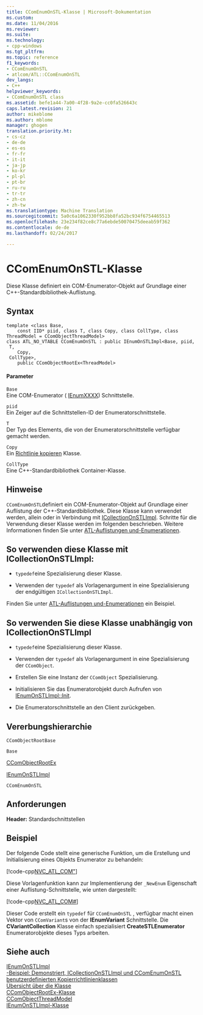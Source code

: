 ```yaml
---
title: CComEnumOnSTL-Klasse | Microsoft-Dokumentation
ms.custom: 
ms.date: 11/04/2016
ms.reviewer: 
ms.suite: 
ms.technology:
- cpp-windows
ms.tgt_pltfrm: 
ms.topic: reference
f1_keywords:
- CComEnumOnSTL
- atlcom/ATL::CComEnumOnSTL
dev_langs:
- C++
helpviewer_keywords:
- CComEnumOnSTL class
ms.assetid: befe1a44-7a00-4f28-9a2e-cc0fa526643c
caps.latest.revision: 21
author: mikeblome
ms.author: mblome
manager: ghogen
translation.priority.ht:
- cs-cz
- de-de
- es-es
- fr-fr
- it-it
- ja-jp
- ko-kr
- pl-pl
- pt-br
- ru-ru
- tr-tr
- zh-cn
- zh-tw
ms.translationtype: Machine Translation
ms.sourcegitcommit: 5a0c6a1062330f952bb8fa52bc934f6754465513
ms.openlocfilehash: 23e234f82ce8c77a6ebde50070475deeab59f362
ms.contentlocale: de-de
ms.lasthandoff: 02/24/2017

---
```

# <a name="ccomenumonstl-class"></a>CComEnumOnSTL-Klasse
Diese Klasse definiert ein COM-Enumerator-Objekt auf Grundlage einer C++-Standardbibliothek-Auflistung.  
  
## <a name="syntax"></a>Syntax  
  
```
template <class Base,
    const IID* piid, class T, class Copy, class CollType, class ThreadModel = CComObjectThreadModel>  
class ATL_NO_VTABLE CComEnumOnSTL : public IEnumOnSTLImpl<Base, piid,
 T,
    Copy,
 CollType>,
    public CComObjectRootEx<ThreadModel>
```  
  
#### <a name="parameters"></a>Parameter  
 `Base`  
 Eine COM-Enumerator ( [IEnumXXXX](https://msdn.microsoft.com/library/ms680089.aspx)) Schnittstelle.  
  
 `piid`  
 Ein Zeiger auf die Schnittstellen-ID der Enumeratorschnittstelle.  
  
 `T`  
 Der Typ des Elements, die von der Enumeratorschnittstelle verfügbar gemacht werden.  
  
 `Copy`  
 Ein [Richtlinie kopieren](../../atl/atl-copy-policy-classes.md) Klasse.  
  
 `CollType`  
 Eine C++-Standardbibliothek Container-Klasse.  
  
## <a name="remarks"></a>Hinweise  
 `CComEnumOnSTL`definiert ein COM-Enumerator-Objekt auf Grundlage einer Auflistung der C++-Standardbibliothek. Diese Klasse kann verwendet werden, allein oder in Verbindung mit [ICollectionOnSTLImpl](../../atl/reference/icollectiononstlimpl-class.md). Schritte für die Verwendung dieser Klasse werden im folgenden beschrieben. Weitere Informationen finden Sie unter [ATL-Auflistungen und-Enumerationen](../../atl/atl-collections-and-enumerators.md).  
  
## <a name="to-use-this-class-with-icollectiononstlimpl"></a>So verwenden diese Klasse mit ICollectionOnSTLImpl:  
  
- `typedef`eine Spezialisierung dieser Klasse.  
  
-   Verwenden der `typedef` als Vorlagenargument in eine Spezialisierung der endgültigen `ICollectionOnSTLImpl`.  
  
 Finden Sie unter [ATL-Auflistungen und-Enumerationen](../../atl/atl-collections-and-enumerators.md) ein Beispiel.  
  
## <a name="to-use-this-class-independently-of-icollectiononstlimpl"></a>So verwenden Sie diese Klasse unabhängig von ICollectionOnSTLImpl  
  
- `typedef`eine Spezialisierung dieser Klasse.  
  
-   Verwenden der `typedef` als Vorlagenargument in eine Spezialisierung der `CComObject`.  
  
-   Erstellen Sie eine Instanz der `CComObject` Spezialisierung.  
  
-   Initialisieren Sie das Enumeratorobjekt durch Aufrufen von [IEnumOnSTLImpl::Init](../../atl/reference/ienumonstlimpl-class.md#init).  
  
-   Die Enumeratorschnittstelle an den Client zurückgeben.  
  
## <a name="inheritance-hierarchy"></a>Vererbungshierarchie  
 `CComObjectRootBase`  
  
 `Base`  
  
 [CComObjectRootEx](../../atl/reference/ccomobjectrootex-class.md)  
  
 [IEnumOnSTLImpl](../../atl/reference/ienumonstlimpl-class.md)  
  
 `CComEnumOnSTL`  
  
## <a name="requirements"></a>Anforderungen  
 **Header:** Standardschnittstellen  
  
## <a name="example"></a>Beispiel  
 Der folgende Code stellt eine generische Funktion, um die Erstellung und Initialisierung eines Objekts Enumerator zu behandeln:  
  
 [!code-cpp[NVC_ATL_COM&#34;](../../atl/codesnippet/cpp/ccomenumonstl-class_1.h)]  
  
 Diese Vorlagenfunktion kann zur Implementierung der `_NewEnum` Eigenschaft einer Auflistung-Schnittstelle, wie unten dargestellt:  
  
 [!code-cpp[NVC_ATL_COM&#35;](../../atl/codesnippet/cpp/ccomenumonstl-class_2.h)]  
  
 Dieser Code erstellt ein `typedef` für `CComEnumOnSTL` , verfügbar macht einen Vektor von `CComVariant`s von der **IEnumVariant** Schnittstelle. Die **CVariantCollection** Klasse einfach spezialisiert **CreateSTLEnumerator** Enumeratorobjekte dieses Typs arbeiten.  
  
## <a name="see-also"></a>Siehe auch  
 [IEnumOnSTLImpl](../../atl/reference/ienumonstlimpl-class.md)   
 [-Beispiel: Demonstriert, ICollectionOnSTLImpl und CComEnumOnSTL benutzerdefinierten Kopierrichtlinienklassen](../../visual-cpp-samples.md)   
 [Übersicht über die Klasse](../../atl/atl-class-overview.md)   
 [CComObjectRootEx-Klasse](../../atl/reference/ccomobjectrootex-class.md)   
 [CComObjectThreadModel](atl-typedefs.md#ccomobjectthreadmodel)   
 [IEnumOnSTLImpl-Klasse](../../atl/reference/ienumonstlimpl-class.md)

